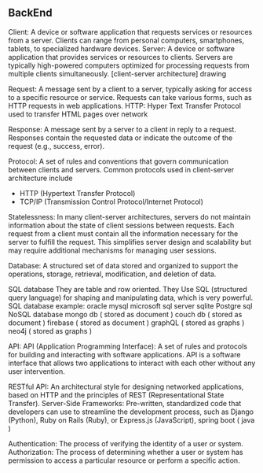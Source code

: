 BackEnd
-------

Client:
 A device or software application that requests services or resources from a server. Clients can range from personal computers, smartphones, tablets, to specialized hardware devices.
Server:
 A device or software application that provides services or resources to clients. Servers are typically high-powered computers optimized for processing requests from multiple clients simultaneously.
[client-server architecture]
 drawing

Request:
 A message sent by a client to a server, typically asking for access to a specific resource or service. Requests can take various forms, such as HTTP requests in web applications.
 HTTP: Hyper Text Transfer Protocol
  used to transfer HTML pages over network

Response:
 A message sent by a server to a client in reply to a request. Responses contain the requested data or indicate the outcome of the request (e.g., success, error).

Protocol:
 A set of rules and conventions that govern communication between clients and servers. Common protocols used in client-server architecture include

- HTTP (Hypertext Transfer Protocol)
- TCP/IP (Transmission Control Protocol/Internet Protocol)

Statelessness:
 In many client-server architectures, servers do not maintain information about the state of client sessions between requests. Each request from a client must contain all the information necessary for the server to fulfill the request. This simplifies server design and scalability but may require additional mechanisms for managing user sessions.

Database:
 A structured set of data stored and organized to support the operations, storage, retrieval, modification, and deletion of data.

SQL database
 They are table and row oriented. They Use SQL (structured query language) for shaping and manipulating data, which is very powerful. SQL database
 example:
  oracle
  mysql
  microsoft sql server
  sqlite
  Postgre sql
NoSQL database
  mongo db ( stored as document )
  couch db ( stored as document )
  firebase ( stored as document )
  graphQL  ( stored as graphs )
  neo4j    ( stored as graphs )

API:
 API (Application Programming Interface): A set of rules and protocols for building and interacting with software applications.
 API is a software interface that allows two applications to interact with each other without any user intervention.

RESTful API:
 An architectural style for designing networked applications, based on HTTP and the principles of REST (Representational State Transfer).
Server-Side Frameworks:
 Pre-written, standardized code that developers can use to streamline the development process, such as Django (Python), Ruby on Rails (Ruby), or Express.js (JavaScript), spring boot ( java )

Authentication:
 The process of verifying the identity of a user or system.
Authorization:
 The process of determining whether a user or system has permission to access a particular resource or perform a specific action.
